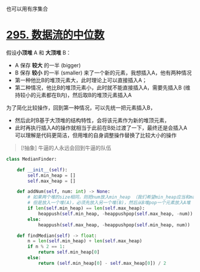 也可以用有序集合
# [295. 数据流的中位数](https://leetcode.cn/problems/find-median-from-data-stream/)
假设**小顶堆** A 和 **大顶堆** B：
- A 保存 **较大** 的一半   (bigger)
- B 保存 **较小** 的一半   (smaller)
来了一个新的元素，我想插入A，他有两种情况
- 第一种他比B的堆顶元素大，此时理论上可以直接插入A；
- 第二种情况，他比B的堆顶元素小，此时就不能直接插入A，需要先插入B (维持较小的元素都在B内)，然后取B的堆顶元素插入A

为了简化比较操作，回到第一种情况，可以先统一把元素插入B，
- 然后此时B基于大顶堆的结构特性，会将该元素作为新的堆顶元素，
- 此时再执行插入A的操作就相当于此前在B处过渡了一下，最终还是会插入A 可以理解是代码更简洁，但用堆的自身调整操作替换了比较大小的操作
>[!抽象]
>牛逼的人永远会回到牛逼的队伍


```python fold
class MedianFinder:

    def __init__(self):
        self.min_heap = []
        self.max_heap = []

    def addNum(self, num: int) -> None:
        # 如果两个堆的size相同，则把num放入min_heap （我们希望min_heap应当和max_heap长度保持差不多，或者多一位）
        # 但是放入一个堆(A)，必须先放入另一个堆(B)，然后从B堆pop一个元素放入A堆
        if len(self.min_heap) == len(self.max_heap):
            heappush(self.min_heap, -heappushpop(self.max_heap, -num))
        else:
            heappush(self.max_heap, -heappushpop(self.min_heap, num))

    def findMedian(self) -> float:
        n = len(self.min_heap) + len(self.max_heap)
        if n % 2 == 1:
            return self.min_heap[0]
        else:
            return (self.min_heap[0] - self.max_heap[0]) / 2
```